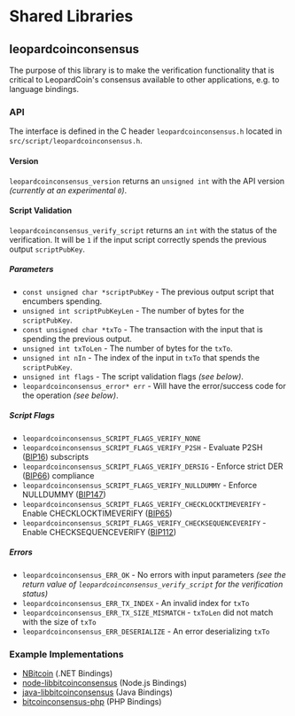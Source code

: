 Shared Libraries
================

## leopardcoinconsensus

The purpose of this library is to make the verification functionality that is critical to LeopardCoin's consensus available to other applications, e.g. to language bindings.

### API

The interface is defined in the C header `leopardcoinconsensus.h` located in  `src/script/leopardcoinconsensus.h`.

#### Version

`leopardcoinconsensus_version` returns an `unsigned int` with the API version *(currently at an experimental `0`)*.

#### Script Validation

`leopardcoinconsensus_verify_script` returns an `int` with the status of the verification. It will be `1` if the input script correctly spends the previous output `scriptPubKey`.

##### Parameters
- `const unsigned char *scriptPubKey` - The previous output script that encumbers spending.
- `unsigned int scriptPubKeyLen` - The number of bytes for the `scriptPubKey`.
- `const unsigned char *txTo` - The transaction with the input that is spending the previous output.
- `unsigned int txToLen` - The number of bytes for the `txTo`.
- `unsigned int nIn` - The index of the input in `txTo` that spends the `scriptPubKey`.
- `unsigned int flags` - The script validation flags *(see below)*.
- `leopardcoinconsensus_error* err` - Will have the error/success code for the operation *(see below)*.

##### Script Flags
- `leopardcoinconsensus_SCRIPT_FLAGS_VERIFY_NONE`
- `leopardcoinconsensus_SCRIPT_FLAGS_VERIFY_P2SH` - Evaluate P2SH ([BIP16](https://github.com/bitcoin/bips/blob/master/bip-0016.mediawiki)) subscripts
- `leopardcoinconsensus_SCRIPT_FLAGS_VERIFY_DERSIG` - Enforce strict DER ([BIP66](https://github.com/bitcoin/bips/blob/master/bip-0066.mediawiki)) compliance
- `leopardcoinconsensus_SCRIPT_FLAGS_VERIFY_NULLDUMMY` - Enforce NULLDUMMY ([BIP147](https://github.com/bitcoin/bips/blob/master/bip-0147.mediawiki))
- `leopardcoinconsensus_SCRIPT_FLAGS_VERIFY_CHECKLOCKTIMEVERIFY` - Enable CHECKLOCKTIMEVERIFY ([BIP65](https://github.com/bitcoin/bips/blob/master/bip-0065.mediawiki))
- `leopardcoinconsensus_SCRIPT_FLAGS_VERIFY_CHECKSEQUENCEVERIFY` - Enable CHECKSEQUENCEVERIFY ([BIP112](https://github.com/bitcoin/bips/blob/master/bip-0112.mediawiki))

##### Errors
- `leopardcoinconsensus_ERR_OK` - No errors with input parameters *(see the return value of `leopardcoinconsensus_verify_script` for the verification status)*
- `leopardcoinconsensus_ERR_TX_INDEX` - An invalid index for `txTo`
- `leopardcoinconsensus_ERR_TX_SIZE_MISMATCH` - `txToLen` did not match with the size of `txTo`
- `leopardcoinconsensus_ERR_DESERIALIZE` - An error deserializing `txTo`

### Example Implementations
- [NBitcoin](https://github.com/NicolasDorier/NBitcoin/blob/master/NBitcoin/Script.cs#L814) (.NET Bindings)
- [node-libbitcoinconsensus](https://github.com/bitpay/node-libbitcoinconsensus) (Node.js Bindings)
- [java-libbitcoinconsensus](https://github.com/dexX7/java-libbitcoinconsensus) (Java Bindings)
- [bitcoinconsensus-php](https://github.com/Bit-Wasp/bitcoinconsensus-php) (PHP Bindings)
